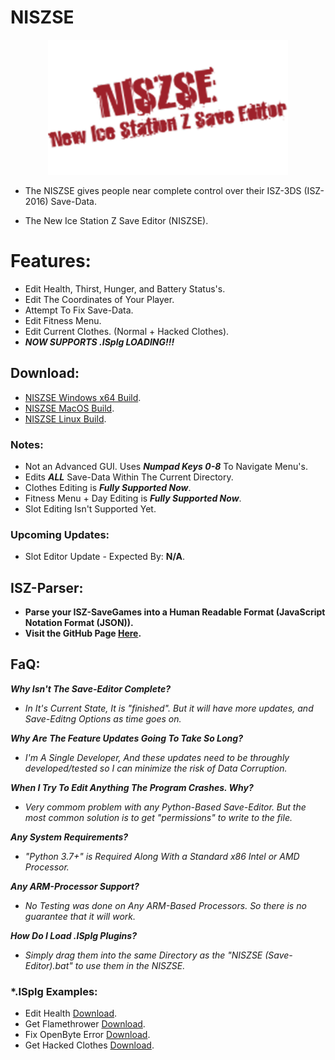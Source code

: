 # NISZSE

<p align="center">
    <img width="384" height="216" src="https://github.com/Cracko298/NISZSE/blob/main/saved_output.png" alt="NISZSE (New ISZ Save-Editor).">
</p>

- The NISZSE gives people near complete control over their ISZ-3DS (ISZ-2016) Save-Data.


- The New Ice Station Z Save Editor (NISZSE).

# Features:
- Edit Health, Thirst, Hunger, and Battery Status's.
- Edit The Coordinates of Your Player.
- Attempt To Fix Save-Data.
- Edit Fitness Menu.
- Edit Current Clothes. (Normal + Hacked Clothes).
- ***NOW SUPPORTS .ISplg LOADING!!!***

## Download:
- [NISZSE Windows x64 Build](https://github.com/Cracko298/NISZSE/blob/main/NISZSE%20(Windows).zip?raw=true).
- [NISZSE MacOS Build](https://github.com/Cracko298/NISZSE/blob/main/NISZSE%20(MacOS,%20Linux).zip?raw=true).
- [NISZSE Linux Build](https://github.com/Cracko298/NISZSE/blob/main/NISZSE%20(MacOS,%20Linux).zip?raw=true).

### Notes:
- Not an Advanced GUI. Uses ***Numpad Keys 0-8*** To Navigate Menu's.
- Edits ***ALL*** Save-Data Within The Current Directory.
- Clothes Editing is ***Fully Supported Now***.
- Fitness Menu + Day Editing is ***Fully Supported Now***.
- Slot Editing Isn't Supported Yet.

### Upcoming Updates:
- Slot Editor Update - Expected By: **N/A**.

## ISZ-Parser:
- **Parse your ISZ-SaveGames into a Human Readable Format (JavaScript Notation Format (JSON)).**
- **Visit the GitHub Page [Here](https://github.com/Cracko298/ISZ-Parser).**


## FaQ:
***Why Isn't The Save-Editor Complete?***

- *In It's Current State, It is "finished". But it will have more updates, and Save-Editng Options as time goes on.*

***Why Are The Feature Updates Going To Take So Long?***

- *I'm A Single Developer, And these updates need to be throughly developed/tested so I can minimize the risk of Data Corruption.*

***When I Try To Edit Anything The Program Crashes. Why?***

- *Very commom problem with any Python-Based Save-Editor. But the most common solution is to get "permissions" to write to the file.*

***Any System Requirements?***

- *"Python 3.7+" is Required Along With a Standard x86 Intel or AMD Processor.*

***Any ARM-Processor Support?***

- *No Testing was done on Any ARM-Based Processors. So there is no guarantee that it will work.*

***How Do I Load .ISplg Plugins?***

- *Simply drag them into the same Directory as the "NISZSE (Save-Editor).bat" to use them in the NISZSE.*

### *.ISplg Examples:
- Edit Health [Download](https://github.com/Cracko298/ISplg-Compiler/releases/download/v1.1/health.ISplg).
- Get Flamethrower [Download](https://github.com/Cracko298/ISplg-Compiler/releases/download/v1.1/flame.ISplg).
- Fix OpenByte Error [Download](https://github.com/Cracko298/ISplg-Compiler/releases/download/v1.1/error.ISplg).
- Get Hacked Clothes [Download](https://github.com/Cracko298/ISplg-Compiler/releases/download/v1.1/clothes.ISplg).
